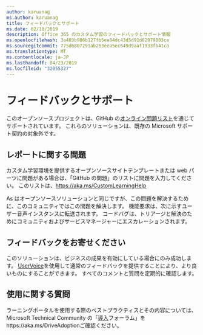 ```yaml
---
author: karuanag
ms.author: karuanag
title: フィードバックとサポート
ms.date: 02/10/2019
description: Office 365 のカスタム学習のフィードバックとサポート情報
ms.openlocfilehash: 3a403b986b127fb5ea84dc43d5d91d62079803ce
ms.sourcegitcommit: 775d6807291ab263eea5ec649d9aaf1933fb41ca
ms.translationtype: MT
ms.contentlocale: ja-JP
ms.lasthandoff: 04/23/2019
ms.locfileid: "32055327"
---
```

# <a name="feedback-and-support"></a>フィードバックとサポート

このオープンソースプロジェクトは、GitHub の[オンライン問題リスト](https://aka.ms/CustomLearningHelp)を通じてサポートされています。 これらのソリューションは、既存の Microsoft サポート契約の対象外です。  

## <a name="report-issues"></a>レポートに関する問題

カスタム学習環境を提供するオープンソースサイトテンプレートまたは web パーツに問題がある場合は、「GitHub の問題」のリストに問題を入力してください。  このリストは、https://aka.ms/CustomLearningHelp  

As はオープンソースソリューションと同じですが、この問題を解決するために、このコミュニティではこの問題を解決します。  機能要求は、次に示すユーザー音声インスタンスに転送されます。  コードバグは、トリアージと解決のためにコミュニティおよびサービスマネージャーにエスカレーションされます。  

## <a name="provide-us-feedback"></a>フィードバックをお寄せください

このソリューションは、ビジネスの成果を有効にしている場合にのみ成功します。  [UserVoice](https://microsoftteams.uservoice.com/forums/913429-learning-solutions)を使用して通常のフィードバックを提供することにより、より良いものにすることができます。  すべてのコメントと質問を定期的に確認します。

## <a name="usage-questions"></a>使用に関する質問

ラーニングポータルを使用する際のベストプラクティスとその内容については、Microsoft Technical Community の「[導入](https://aka.ms/DriveAdoption)フォーラム」をhttps://aka.ms/DriveAdoptionご確認ください。 

